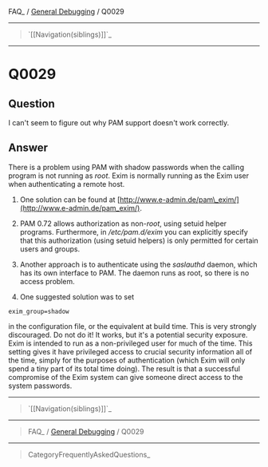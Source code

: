 FAQ\_ / [General Debugging](FAQ/General_Debugging) / Q0029

* * * * *

> \`[[Navigation(siblings)]]\`\_

* * * * *

Q0029
=====

Question
--------

I can't seem to figure out why PAM support doesn't work correctly.

Answer
------

There is a problem using PAM with shadow passwords when the calling
program is not running as *root*. Exim is normally running as the Exim
user when authenticating a remote host.

1.  One solution can be found at
    [http://www.e-admin.de/pam\_exim/](http://www.e-admin.de/pam_exim/).

2.  PAM 0.72 allows authorization as non-*root*, using setuid helper
    programs. Furthermore, in */etc/pam.d/exim* you can explicitly
    specify that this authorization (using setuid helpers) is only
    permitted for certain users and groups.

3.  Another approach is to authenticate using the *saslauthd* daemon,
    which has its own interface to PAM. The daemon runs as root, so
    there is no access problem.

4.  One suggested solution was to set

<!-- -->

    exim_group=shadow

in the configuration file, or the equivalent at build time. This is very
strongly discouraged. Do not do it! It works, but it's a potential
security exposure. Exim is intended to run as a non-privileged user for
much of the time. This setting gives it have privileged access to
crucial security information all of the time, simply for the purposes of
authentication (which Exim will only spend a tiny part of its total time
doing). The result is that a successful compromise of the Exim system
can give someone direct access to the system passwords.

* * * * *

> \`[[Navigation(siblings)]]\`\_

* * * * *

> FAQ\_ / [General Debugging](FAQ/General_Debugging) / Q0029

* * * * *

> CategoryFrequentlyAskedQuestions\_
